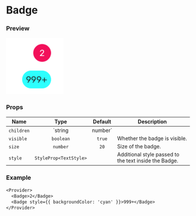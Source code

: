 # Badge

### Preview

![badge_preview](../assets/badge_preview.png)

### Props

| Name       |          Type          | Default | Description                                           |
| ---------- | :--------------------: | :-----: | ----------------------------------------------------- |
| `children` |   `string | number`    |         | Content of the `Badge`.                               |
| `visible`  |       `boolean`        | `true`  | Whether the badge is visible.                         |
| `size`     |        `number`        |  `20`   | Size of the badge.                                    |
| `style`    | `StyleProp<TextStyle>` |         | Additional style passed to the text inside the Badge. |

### Example

```tsx
<Provider>
  <Badge>2</Badge>
  <Badge style={{ backgroundColor: 'cyan' }}>999+</Badge>
</Provider>
```
